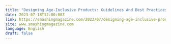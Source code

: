 ```yaml
---
title: "Designing Age-Inclusive Products: Guidelines And Best Practices"
date: 2023-07-18T12:00:00Z
link: https://smashingmagazine.com/2023/07/designing-age-inclusive-products-guidelines-best-practices/?utm_medium=RSS&utm_source=news.12bit.vn
site: www.smashingmagazine.com
language: English
draft: false
---
```

